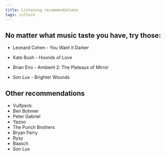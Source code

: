 ```yaml
---
title: Listening recommendations
tags: culture
---
```


## No matter what music taste you have, try those:

- Leonard Cohen - You Want it Darker

- Kate Bush - Hounds of Love

- Brian Eno - Ambient 2: The Plateaux of Mirror

- Son Lux - Brighter Wounds


## Other recommendations

- Vulfpeck
- Ben Bohmer
- Peter Gabriel
- Yazoo
- The Punch Brothers
- Bryan Ferry
- Rysy
- Baasch
- Son Lux
